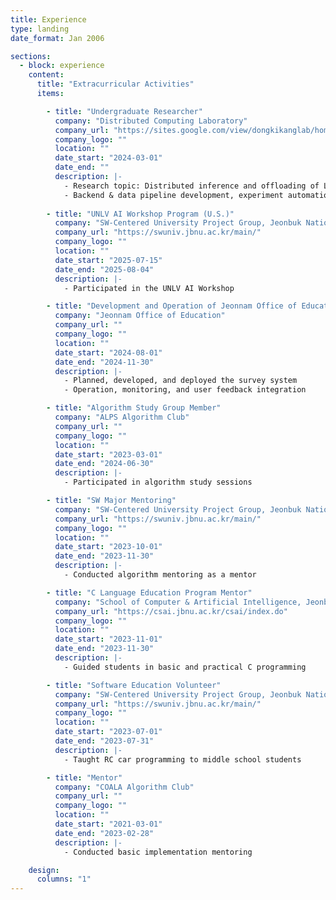 ```yaml
---
title: Experience
type: landing
date_format: Jan 2006

sections:
  - block: experience
    content:
      title: "Extracurricular Activities"
      items:

        - title: "Undergraduate Researcher"
          company: "Distributed Computing Laboratory"
          company_url: "https://sites.google.com/view/dongkikanglab/home"
          company_logo: ""
          location: ""
          date_start: "2024-03-01"
          date_end: ""
          description: |-
            - Research topic: Distributed inference and offloading of LLMs  
            - Backend & data pipeline development, experiment automation
            
        - title: "UNLV AI Workshop Program (U.S.)"
          company: "SW-Centered University Project Group, Jeonbuk National University"
          company_url: "https://swuniv.jbnu.ac.kr/main/"
          company_logo: ""
          location: ""
          date_start: "2025-07-15"
          date_end: "2025-08-04"
          description: |-
            - Participated in the UNLV AI Workshop

        - title: "Development and Operation of Jeonnam Office of Education Survey Website"
          company: "Jeonnam Office of Education"
          company_url: ""
          company_logo: ""
          location: ""
          date_start: "2024-08-01"
          date_end: "2024-11-30"
          description: |-
            - Planned, developed, and deployed the survey system  
            - Operation, monitoring, and user feedback integration

        - title: "Algorithm Study Group Member"
          company: "ALPS Algorithm Club"
          company_url: ""
          company_logo: ""
          location: ""
          date_start: "2023-03-01"
          date_end: "2024-06-30"
          description: |-
            - Participated in algorithm study sessions

        - title: "SW Major Mentoring"
          company: "SW-Centered University Project Group, Jeonbuk National University"
          company_url: "https://swuniv.jbnu.ac.kr/main/"
          company_logo: ""
          location: ""
          date_start: "2023-10-01"
          date_end: "2023-11-30"
          description: |-
            - Conducted algorithm mentoring as a mentor

        - title: "C Language Education Program Mentor"
          company: "School of Computer & Artificial Intelligence, Jeonbuk National University"
          company_url: "https://csai.jbnu.ac.kr/csai/index.do"
          company_logo: ""
          location: ""
          date_start: "2023-11-01"
          date_end: "2023-11-30"
          description: |-
            - Guided students in basic and practical C programming

        - title: "Software Education Volunteer"
          company: "SW-Centered University Project Group, Jeonbuk National University"
          company_url: "https://swuniv.jbnu.ac.kr/main/"
          company_logo: ""
          location: ""
          date_start: "2023-07-01"
          date_end: "2023-07-31"
          description: |-
            - Taught RC car programming to middle school students

        - title: "Mentor"
          company: "COALA Algorithm Club"
          company_url: ""
          company_logo: ""
          location: ""
          date_start: "2021-03-01"
          date_end: "2023-02-28"
          description: |-
            - Conducted basic implementation mentoring

    design:
      columns: "1"
---
```

